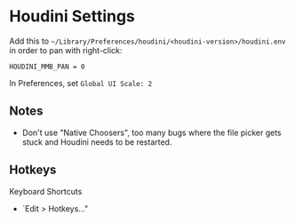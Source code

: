 # Houdini Settings

Add this to `~/Library/Preferences/houdini/<houdini-version>/houdini.env` in order to pan with right-click:

    HOUDINI_MMB_PAN = 0

In Preferences, set `Global UI Scale: 2`

## Notes

- Don't use "Native Choosers", too many bugs where the file picker gets stuck and Houdini needs to be restarted.

## Hotkeys

Keyboard Shortcuts

- `Edit > Hotkeys..."
